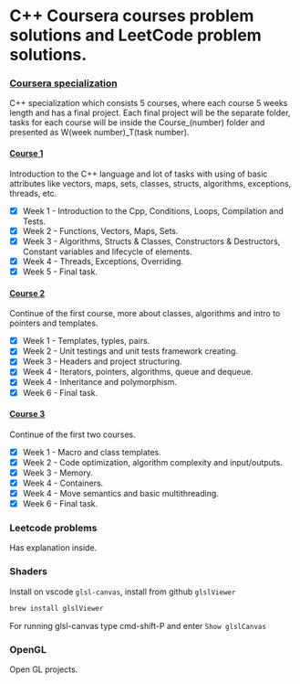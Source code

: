 # C++ Coursera courses problem solutions and LeetСode problem solutions.

### [Coursera specialization](https://www.coursera.org/specializations/c-plus-plus-modern-development)

C++ specialization which consists 5 courses, where each course 5 weeks length and has a final project.
Each final project will be the separate folder, tasks for each course will be inside the Course_(number) folder and presented as W(week number)_T(task number).

#### [Course 1](https://www.coursera.org/learn/c-plus-plus-white/)

Introduction to the C++ language and lot of tasks with using of basic attributes like vectors, maps, sets, classes, structs, algorithms, exceptions, threads, etc.

 - [x] Week 1 - Introduction to the Cpp, Conditions, Loops, Compilation and Tests.
 - [x] Week 2 - Functions, Vectors, Maps, Sets.
 - [x] Week 3 - Algorithms, Structs & Classes, Constructors & Destructors, Constant variables and lifecycle of elements.
 - [x] Week 4 - Threads, Exceptions, Overriding.
 - [x] Week 5 - Final task.
 
#### [Course 2](https://www.coursera.org/learn/c-plus-plus-yellow/)
 
 Continue of the first course, more about classes, algorithms and intro to pointers and templates.

 - [x] Week 1 - Templates, typles, pairs.
 - [x] Week 2 - Unit testings and unit tests framework creating.
 - [x] Week 3 - Headers and project structuring.
 - [x] Week 4 - Iterators, pointers, algorithms, queue and dequeue.
 - [x] Week 4 - Inheritance and polymorphism.
 - [x] Week 6 - Final task.
 
#### [Course 3](https://www.coursera.org/learn/c-plus-plus-red)

 Continue of the first two courses.

 - [x] Week 1 - Macro and class templates.
 - [x] Week 2 - Code optimization, algorithm complexity and input/outputs.
 - [x] Week 3 - Memory.
 - [x] Week 4 - Containers.
 - [x] Week 4 - Move semantics and basic multithreading.
 - [x] Week 6 - Final task.
 
### Leetcode problems

Has explanation inside.

### Shaders

Install on vscode `glsl-canvas`, install from github `glslViewer`

```bash
brew install glslViewer
```

For running glsl-canvas type cmd-shift-P and enter `Show glslCanvas`

### OpenGL

Open GL projects.

